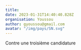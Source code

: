 ```yaml
---
title: 
date: 2023-01-31T14:40:40.828Z
organisation: Youssou
author: gyoussou@gmail.com
avatar: "/img/pays/SN.svg"
---
```


Contre une troisième candidature 